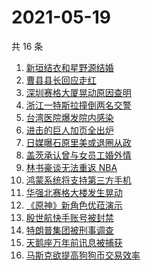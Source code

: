 # 2021-05-19

共 16 条

<!-- BEGIN -->
<!-- 最后更新时间 Wed May 19 2021 22:06:47 GMT+0800 (China Standard Time) -->

1. [新垣结衣和星野源结婚](https://www.zhihu.com/search?q=新垣结衣结婚)
2. [曹县县长回应走红](https://www.zhihu.com/search?q=曹县)
3. [深圳赛格大厦晃动原因查明](https://www.zhihu.com/search?q=赛格大厦)
4. [浙江一特斯拉撞倒两名交警](https://www.zhihu.com/search?q=特斯拉)
5. [台湾医院爆发院内感染](https://www.zhihu.com/search?q=台湾疫情)
6. [进击的巨人加页全出炉](https://www.zhihu.com/search?q=进击的巨人)
7. [日媒曝石原里美或退圈从政](https://www.zhihu.com/search?q=石原里美)
8. [盖茨承认曾与女员工婚外情](https://www.zhihu.com/search?q=比尔盖茨)
9. [林书豪谈无法重返 NBA](https://www.zhihu.com/search?q=林书豪)
10. [鸿蒙系统将支持第三方手机](https://www.zhihu.com/search?q=鸿蒙系统)
11. [华强北赛格大楼发生晃动](https://www.zhihu.com/search?q=华强北)
12. [《原神》新角色优菈演示](https://www.zhihu.com/search?q=原神)
13. [殷世航快手账号被封禁](https://www.zhihu.com/search?q=殷世航)
14. [特朗普集团被刑事调查](https://www.zhihu.com/search?q=特朗普)
15. [天鹅座万年前讯息被捕获](https://www.zhihu.com/search?q=天鹅座)
16. [马斯克欲提高狗狗币交易效率](https://www.zhihu.com/search?q=马斯克)

<!-- END -->
